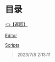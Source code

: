# 目录  


[👈【返回】](..\--目录--##工作笔记##)  


[Editor](.\Editor\--目录--Editor)  

[Scripts](.\Scripts\--目录--Scripts)  







> 2023/7/8 2:13:11
